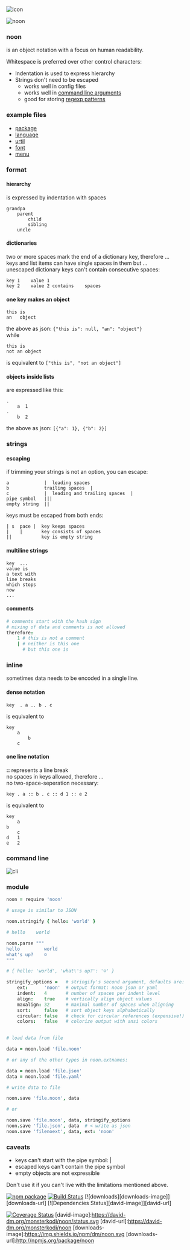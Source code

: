 
![icon](./img/icon.png)

![noon](./img/noon.png)

### noon

is an object notation with a focus on human readability.

Whitespace is preferred over other control characters:

- Indentation is used to express hierarchy
- Strings don't need to be escaped
    - works well in config files
    - works well in [command line arguments](https://github.com/monsterkodi/colorcat/blob/master/test/test.sh)
    - good for storing [regexp patterns](https://github.com/monsterkodi/ko/blob/master/syntax/ko.noon)
    
### example files

* [package](https://github.com/monsterkodi/noon/blob/master/package.noon)
* [language](https://github.com/monsterkodi/language-noon/blob/master/grammars/noon.noon)
* [urtil](https://github.com/monsterkodi/urtil/blob/gh-pages/examples/example)
* [font](https://github.com/monsterkodi/salter/blob/master/font.noon)
* [menu](https://github.com/monsterkodi/kaligraf/blob/master/coffee/menu.noon)

### format

#### hierarchy

is expressed by indentation with spaces

```
grandpa
    parent
        child
        sibling
    uncle
```

#### dictionaries

two or more spaces mark the end of a dictionary key, therefore ...  
keys and list items can have single spaces in them but ...  
unescaped dictionary keys can't contain consecutive spaces:

```
key 1    value 1
key 2    value 2 contains    spaces
```   

#### one key makes an object

```
this is
an   object
```

the above as json: `{"this is": null, "an": "object"}`  
while 

```
this is
not an object
``` 

is equivalent to `["this is", "not an object"]`

#### objects inside lists 

are expressed like this:
```
.
    a  1
.
    b  2
```
the above as json: `[{"a": 1}, {"b": 2}]`

### strings

#### escaping

if trimming your strings is not an option, you can escape:

```
a             |  leading spaces
b             trailing spaces  |
c             |  leading and trailing spaces  |
pipe symbol   |||
empty string  ||
```     

keys must be escaped from both ends:

```
| s  pace |  key keeps spaces
|    |       key consists of spaces
||           key is empty string
```   

#### multiline strings

```
key  ...
value is
a text with
line breaks
which stops
now
...  
```

#### comments

```coffeescript
# comments start with the hash sign
# mixing of data and comments is not allowed
therefore:
    1 # this is not a comment
    | # neither is this one
      # but this one is 
```

### inline

sometimes data needs to be encoded in a single line. 

#### dense notation

```
key  . a .. b . c
```

is equivalent to

```
key
    a
        b
    c
```

#### one line notation

**::** represents a line break  
no spaces in keys allowed, therefore ...  
no two-space-seperation necessary:

```
key . a :: b . c :: d 1 :: e 2
```

is equivalent to

```
key
    a
b
    c
d   1
e   2
```

### command line

![cli](./img/cli.png)

### module

```coffeescript
noon = require 'noon'

# usage is similar to JSON 

noon.stringify { hello: 'world' }

# hello    world

noon.parse """
hello         world
what's up?    ☺
"""

# { hello: 'world', 'what\'s up?': '☺' }

stringify_options =   # stringify's second argument, defaults are: 
    ext:      'noon'  # output format: noon json or yaml
    indent:   4       # number of spaces per indent level
    align:    true    # vertically align object values
    maxalign: 32      # maximal number of spaces when aligning
    sort:     false   # sort object keys alphabetically
    circular: false   # check for circular references (expensive!)
    colors:   false   # colorize output with ansi colors
    
```

```coffeescript
# load data from file 

data = noon.load 'file.noon' 

# or any of the other types in noon.extnames:

data = noon.load 'file.json'
data = noon.load 'file.yaml'

```

```coffeescript
# write data to file

noon.save 'file.noon', data

# or

noon.save 'file.noon', data, stringify_options
noon.save 'file.json', data  # < write as json
noon.save 'filenoext', data, ext: 'noon'

```

### caveats

- keys can't start with the pipe symbol: |
- escaped keys can't contain the pipe symbol
- empty objects are not expressible

Don't use it if you can't live with the limitations mentioned above.  

[![npm package][npm-image]][npm-url] 
[![Build Status][travis-image]][travis-url] 
[![downloads][downloads-image]][downloads-url] 
[![Dependencies Status][david-image]][david-url]

[npm-image]:https://img.shields.io/npm/v/noon.svg
[npm-url]:http://npmjs.org/package/noon
[travis-image]:https://travis-ci.org/monsterkodi/noon.svg?branch=master
[travis-url]:https://travis-ci.org/monsterkodi/noon
[![Coverage Status](https://coveralls.io/repos/github/monsterkodi/noon/badge.svg?branch=master)](https://coveralls.io/github/monsterkodi/noon?branch=master)
[david-image]:https://david-dm.org/monsterkodi/noon/status.svg
[david-url]:https://david-dm.org/monsterkodi/noon
[downloads-image]:https://img.shields.io/npm/dm/noon.svg
[downloads-url]:http://npmjs.org/package/noon

